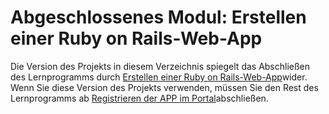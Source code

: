 # <a name="completed-module-create-a-ruby-on-rails-web-app"></a>Abgeschlossenes Modul: Erstellen einer Ruby on Rails-Web-App

Die Version des Projekts in diesem Verzeichnis spiegelt das Abschließen des Lernprogramms durch [Erstellen einer Ruby on Rails-Web-App](https://docs.microsoft.com/graph/training/ruby-tutorial?tutorial-step=1)wider. Wenn Sie diese Version des Projekts verwenden, müssen Sie den Rest des Lernprogramms ab [Registrieren der APP im Portal](https://docs.microsoft.com/graph/training/ruby-tutorial?tutorial-step=2)abschließen.